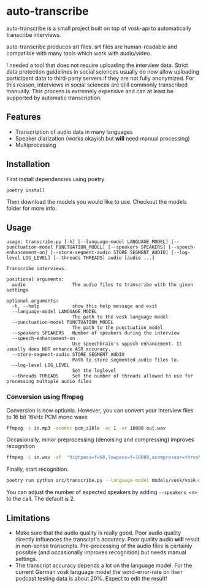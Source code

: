 # auto-transcribe

auto-transcribe is a small project built on top of vosk-api to automatically transcribe interviews.

auto-transcribe produces srt files. srt files are human-readable and compatible with many tools which work with audio/video.

I needed a tool that does not require uploading the interview data. Strict data protection guidelines in social sciences usually do now allow uploading participant data to third-party servers if they are not fully anonymized.
For this reason, interviews in social sciences are still commonly transcribed manually. This process is extremely expensive and can at least be supported by automatic transcription.

## Features

- Transcription of audio data in many languages
- Speaker diarization (works okayish but **will** need manual processing)
- Multiprocessing

## Installation

First install dependencies using poetry

```bash
poetry install
```

Then download the models you would like to use. Checkout the models folder for more info.

## Usage

```
usage: transcribe.py [-h] [--language-model LANGUAGE_MODEL] [--punctuation-model PUNCTUATION_MODEL] [--speakers SPEAKERS] [--speech-enhancement-on] [--store-segment-audio STORE_SEGMENT_AUDIO] [--log-level LOG_LEVEL] [--threads THREADS] audio [audio ...]

Transcribe interviews.

positional arguments:
  audio                 The audio files to transcribe with the given settings

optional arguments:
  -h, --help            show this help message and exit
  --language-model LANGUAGE_MODEL
                        The path to the vosk language model
  --punctuation-model PUNCTUATION_MODEL
                        The path to the punctuation model
  --speakers SPEAKERS   Number of speakers during the interview
  --speech-enhancement-on
                        Use speechbrain's sppech enhancement. It usually does NOT enhance ASR accuracy.
  --store-segment-audio STORE_SEGMENT_AUDIO
                        Path to store segmented audio files to.
  --log-level LOG_LEVEL
                        Set the loglevel
  --threads THREADS     Set the number of threads allowed to use for processing multiple audio files
```

### Conversion using ffmpeg
Conversion is now optionla. However, you can convert your interview files to 16 bit 16kHz PCM mono wave

```bash
ffmpeg -i in.mp3 -acodec pcm_s16le -ac 1 -ar 16000 out.wav
```

Occasionally, minor preprocessing (denoising and compressing) improves recognition

```bash
ffmpeg -i in.wav -af  "highpass=f=60,lowpass=f=10000,acompressor=threshold=-20dB:ratio=15:attack=0.01:release=0.01,volume=+15dB,afftdn=nf=-20" -acodec pcm_s16le -ac 1 -ar 16000 out.wav
```

Finally, start recognition.

```bash
poetry run python src/transcribe.py --language-model models/vosk/vosk-model-de-0.21 --punctuation-model models/repunc/vosk-recasepunc-de-0.21/checkpoint in.wav
```

You can adjust the number of expected speakers by adding `--speakers <n>` to the call. The default is 2.

## Limitations

- Make sure that the audio quality is really good. Poor audio quality directly influences the transcipt's accuracy. Poor quality audio **will** result in non-sense transcripts. Pre-processing of the audio files is certainly possible (and occasionally improves recognition) but needs manual settings.
- The transcript accuracy depends a lot on the language model. For the current German vosk language model the word-error-rate on their podcast testing data is about 20%. Expect to edit the result!


